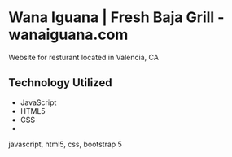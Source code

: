 # Wana Iguana | Fresh Baja Grill - wanaiguana.com 

Website for resturant located in Valencia, CA

## Technology Utilized

* JavaScript
* HTML5
* CSS
* 

javascript, html5, css, bootstrap 5
